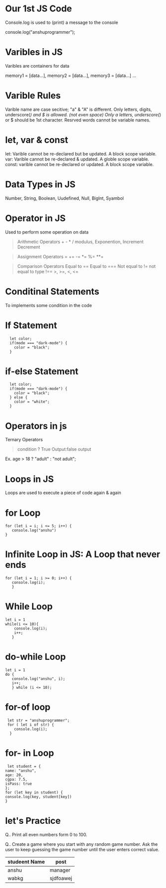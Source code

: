 # Our 1st JS Code
Console.log is used to (print) a message to the console

console.log("anshuprogrammer");


# Varibles in JS
Varibles are containers for data

memory1 = [data...], memory2 = [data...], memory3 = [data...] ...

# Varible Rules
 Varible name are case secitive; "a" & "A" is different.
 Only letters, digits, underscore(_) and $ is allowed. (not even space)
 Only a letters, underscore(_) or $ should be 1st character.
 Resrved words cannot be variable names.

# let, var & const
  let: Varible cannot be re-declared but be updated. A block scope variable.
  var: Varible cannot be re-declared & updated. A globle scope variable.
  const: varible cannot be re-declared or updated. A block scope variable.   

# Data Types in JS
  Number, String, Boolean, Uudefined, Null, BigInt, Syambol 

# Operator in JS
   Used to perform some operation on data

  > Arithmetic Operators
    +  -  *  /
    modulus, Exponention, Increment Decrement

  > Assignment Operators
    =  +=  -=  *=  %=  **=

  > Comparison Operators
   Equal to ==   Equal to ===   Not equal to !=    not equal to type !==
    >, >=, <, <=


# Conditinal Statements
   To implements some condition in the code
 # If Statement
      let color;
      if(mode === "dark-mode") {
        color = "black";
      } 
# if-else Statement
      let color;
      if(mode === "dark-mode") {
        color = "black";
      } else {
        color = "white";
      }
    
# Operators in js
  Ternary Operators
> condition ? True Output:false output

Ex. age > 18 ? "adult" : "not adult";
# Loops in JS
Loops are used to execute a piece of code again & again
# for Loop
    for (let i = i; i <= 5; i++) {
       console.log("anshu")
    }
    
# Infinite Loop in JS: A Loop that never ends
    for (let i = 1; i >= 0; i++) {
       console.log(i);
       }
# While Loop
    let i = 1
    while(i <= 10){
        console.log(i);
        i++;
       }
# do-while Loop
    let i = 1
    do { 
       console.log("anshu", i);
       i++;
       } while (i <= 10);
# for-of loop
     let str = "anshuprogrammer";
     for ( let i of str) {
        console.log(i);    
      }
# for- in Loop       
     let student = {
    name: "anshu",
    age: 20,
    cgpa: 7.5,
    isPass: true
    };
    for (let key in student) {
    console.log(key, student[key])
    }
    
# let's Practice
  Q.. Print all even numbers form 0 to 100.
  
  Q.. Create a game where you start with any random game number. Ask the user to keep guessing the game number until the user enters correct value.

studeent Name | post
------------- | ----
anshu         | manager
wabkg         | sjdfoawej


